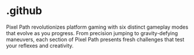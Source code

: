 # .github
Pixel Path revolutionizes platform gaming with six distinct gameplay modes that evolve as you progress. From precision jumping to gravity-defying maneuvers, each section of Pixel Path presents fresh challenges that test your reflexes and creativity.
